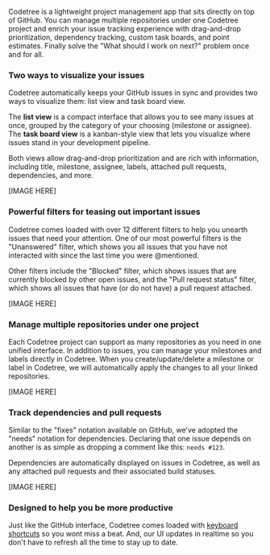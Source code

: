 Codetree is a lightweight project management app that sits directly on top of
GitHub. You can manage multiple repositories under one Codetree project
and enrich your issue tracking experience with drag-and-drop prioritization,
dependency tracking, custom task boards, and point estimates. Finally solve the
"What should I work on next?" problem once and for all.

### Two ways to visualize your issues

Codetree automatically keeps your GitHub issues in sync and provides two
ways to visualize them: list view and task board view.

The **list view** is a compact interface that allows you to see many issues at
once, grouped by the category of your choosing (milestone or assignee). The
**task board view** is a kanban-style view that lets you visualize where
issues stand in your development pipeline.

Both views allow drag-and-drop prioritization and are rich with information,
including title, milestone, assignee, labels, attached pull requests,
dependencies, and more.

[IMAGE HERE]

### Powerful filters for teasing out important issues

Codetree comes loaded with over 12 different filters to help you unearth
issues that need your attention. One of our most powerful filters is the
"Unanswered" filter, which shows you all issues that you have not interacted
with since the last time you were @mentioned.

Other filters include the "Blocked" filter, which shows issues that are
currently blocked by other open issues, and the "Pull request status" filter,
which shows all issues that have (or do not have) a pull request attached.

[IMAGE HERE]

### Manage multiple repositories under one project

Each Codetree project can support as many repositories as you need in one
unified interface. In addition to issues, you can manage your milestones and
labels directly in Codetree. When you create/update/delete a milestone or
label in Codetree, we will automatically apply the changes to all your linked
repositories.

[IMAGE HERE]

### Track dependencies and pull requests

Similar to the "fixes" notation available on GitHub, we've adopted the "needs"
notation for dependencies. Declaring that one issue depends on another is
as simple as dropping a comment like this: `needs #123`.

Dependencies are automatically displayed on issues in Codetree, as well as any
attached pull requests and their associated build statuses.

[IMAGE HERE]

### Designed to help you be more productive

Just like the GitHub interface, Codetree comes loaded with
[keyboard shortcuts](http://blog.codetree.com/articles/keyboard-shortcuts.html)
so you wont miss a beat. And, our UI updates in realtime so you don't have to
refresh all the time to stay up to date.
